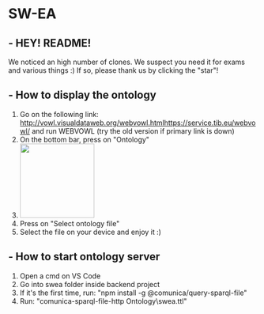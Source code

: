 # SW-EA
## - HEY! README!
We noticed an high number of clones. We suspect you need it for exams and various things :)
If so, please thank us by clicking the "star"!
## - How to display the ontology
1. Go on the following link: http://vowl.visualdataweb.org/webvowl.htmlhttps://service.tib.eu/webvowl/ and run WEBVOWL (try the old version if primary link is down)
2. On the bottom bar, press on "Ontology"
3. <img src="https://user-images.githubusercontent.com/24304905/168416515-f1f3c0cd-1c1a-47bb-a1eb-c82cc8c1c27e.png" width="150">
4. Press on "Select ontology file"
5. Select the file on your device and enjoy it :)
## - How to start ontology server
1. Open a cmd on VS Code
2. Go into swea folder inside backend project
3. If it's the first time, run: "npm install -g @comunica/query-sparql-file"
4. Run: "comunica-sparql-file-http Ontology\swea.ttl"
